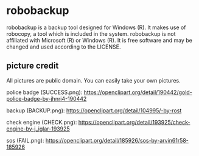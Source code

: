robobackup
==========

robobackup is a backup tool designed for Windows (R). It makes use of robocopy, a tool which
is included in the system. robobackup is not affiliated with Microsoft (R) or Windows (R). 
It is free software and may be changed and used according to the LICENSE.

picture credit
--------------
All pictures are public domain. You can easily take your own pictures.

police badge (SUCCESS.png): https://openclipart.org/detail/190442/gold-police-badge-by-jhnri4-190442

backup (BACKUP.png): https://openclipart.org/detail/104995/-by-rost

check engine (CHECK.png): https://openclipart.org/detail/193925/check-engine-by-j_iglar-193925

sos (FAIL.png): https://openclipart.org/detail/185926/sos-by-arvin61r58-185926
